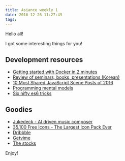 ```yaml
---
title: Asiance weekly 1
date: 2016-12-26 11:27:49
tags:
---
```


Hello all!

I got some interesting things for you!

## Development resources

* [Getting started with Docker in 2 minutes](https://medium.com/@chetcorcos/getting-started-with-docker-in-2-minutes-fd6a7668eb39)
* [Review of seminars, books, presentations (Korean)](https://github.com/jojoldu/review)
* [10 Most Shared JavaScript Scene Posts of 2016](https://medium.com/javascript-scene/10-most-shared-javascript-scene-posts-of-2016-862955855d36)
* [Programming mental models](https://medium.freecodecamp.com/programming-mental-models-47ccc65eb334)
* [Six nifty es6 tricks](http://www.2ality.com/2016/05/six-nifty-es6-tricks.html)

## Goodies

* [Jukedeck - AI driven music composer](https://www.jukedeck.com/)
* [35,100 Free Icons - The Largest Icon Pack Ever](https://icons8.com)
* [Dribbble](https://dribbble.com/)
* [Getvime](http://getvime.com/)
* [The stocks](http://thestocks.im/)

Enjoy!
